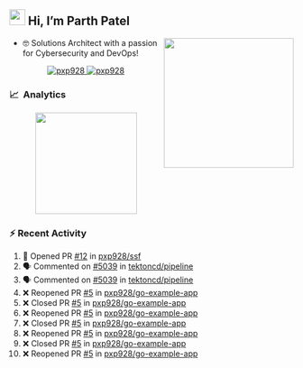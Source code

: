 ## <img src="https://github.com/TheDudeThatCode/TheDudeThatCode/blob/master/Assets/Hi.gif" width="28"> Hi, I’m Parth Patel

<img align="right"  src="https://media.giphy.com/media/PRgs2sn03T1xpCSWKe/giphy.gif" width="230">

- :nerd_face: Solutions Architect with a passion for Cybersecurity and DevOps!

<p align="center">
  <a href="https://linkedin.com/in/pxp928" target="blank">
    <img src="https://img.shields.io/badge/linkedin-%230077B5.svg?&style=for-the-badge&logo=linkedin&logoColor=white" alt="pxp928" />
  </a>
  <a href="https://twitter.com/pxp928" target="blank">
    <img src="https://img.shields.io/badge/Twitter-1DA1F2?style=for-the-badge&logo=twitter&logoColor=white" alt="pxp928" />
  </a>
</p>

### 📈 &nbsp;Analytics

<p align="center">
  <a href="https://github.com/pxp928">
    <img height="180em" src="https://github-readme-stats-eight-theta.vercel.app/api?username=pxp928&show_icons=true&theme=radical&include_all_commits=true&count_private=true&line_height=26"/>
  </a>
</p>

### :zap: Recent Activity

<!--START_SECTION:activity-->
1. 💪 Opened PR [#12](https://github.com/pxp928/ssf/pull/12) in [pxp928/ssf](https://github.com/pxp928/ssf)
2. 🗣 Commented on [#5039](https://github.com/tektoncd/pipeline/issues/5039) in [tektoncd/pipeline](https://github.com/tektoncd/pipeline)
3. 🗣 Commented on [#5039](https://github.com/tektoncd/pipeline/issues/5039) in [tektoncd/pipeline](https://github.com/tektoncd/pipeline)
4. ❌ Reopened PR [#5](https://github.com/pxp928/go-example-app/pull/5) in [pxp928/go-example-app](https://github.com/pxp928/go-example-app)
5. ❌ Closed PR [#5](https://github.com/pxp928/go-example-app/pull/5) in [pxp928/go-example-app](https://github.com/pxp928/go-example-app)
6. ❌ Reopened PR [#5](https://github.com/pxp928/go-example-app/pull/5) in [pxp928/go-example-app](https://github.com/pxp928/go-example-app)
7. ❌ Closed PR [#5](https://github.com/pxp928/go-example-app/pull/5) in [pxp928/go-example-app](https://github.com/pxp928/go-example-app)
8. ❌ Reopened PR [#5](https://github.com/pxp928/go-example-app/pull/5) in [pxp928/go-example-app](https://github.com/pxp928/go-example-app)
9. ❌ Closed PR [#5](https://github.com/pxp928/go-example-app/pull/5) in [pxp928/go-example-app](https://github.com/pxp928/go-example-app)
10. ❌ Reopened PR [#5](https://github.com/pxp928/go-example-app/pull/5) in [pxp928/go-example-app](https://github.com/pxp928/go-example-app)
<!--END_SECTION:activity-->

<!---
pxp928/pxp928 is a ✨ special ✨ repository because its `README.md` (this file) appears on your GitHub profile.
You can click the Preview link to take a look at your changes.
--->
